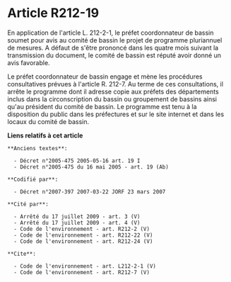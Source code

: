 # Article R212-19

En application de l'article L. 212-2-1, le préfet coordonnateur de bassin soumet pour avis au comité de bassin le projet de
programme pluriannuel de mesures. A défaut de s'être prononcé dans les quatre mois suivant la transmission du document, le
comité de bassin est réputé avoir donné un avis favorable. 

Le préfet coordonnateur de bassin engage et mène les procédures consultatives prévues à l'article R. 212-7. Au terme de ces
consultations, il arrête le programme dont il adresse copie aux préfets des départements inclus dans la circonscription du
bassin ou groupement de bassins ainsi qu'au président du comité de bassin. Le programme est tenu à la disposition du public
dans les préfectures et sur le site internet et dans les locaux du comité de bassin.

**Liens relatifs à cet article**

	**Anciens textes**:

	  - Décret n°2005-475 2005-05-16 art. 19 I
	  - Décret n°2005-475 du 16 mai 2005 - art. 19 (Ab)

	**Codifié par**:

	  - Décret n°2007-397 2007-03-22 JORF 23 mars 2007

	**Cité par**:

	  - Arrêté du 17 juillet 2009 - art. 3 (V)
	  - Arrêté du 17 juillet 2009 - art. 4 (V)
	  - Code de l'environnement - art. R212-2 (V)
	  - Code de l'environnement - art. R212-22 (V)
	  - Code de l'environnement - art. R212-24 (V)

	**Cite**:

	  - Code de l'environnement - art. L212-2-1 (V)
	  - Code de l'environnement - art. R212-7 (V)
